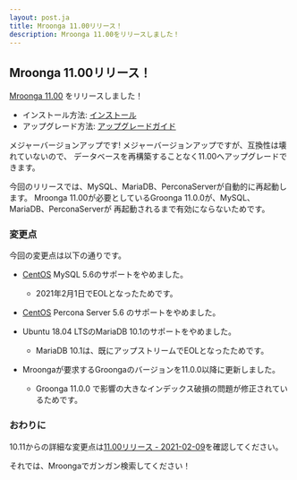 ```yaml
---
layout: post.ja
title: Mroonga 11.00リリース！
description: Mroonga 11.00をリリースしました！
---
```


## Mroonga 11.00リリース！

[Mroonga 11.00](/ja/docs/news.html#release-11-00) をリリースしました！

* インストール方法: [インストール](/ja/docs/install.html)
* アップグレード方法: [アップグレードガイド](/ja/docs/upgrade.html)

メジャーバージョンアップです! メジャーバージョンアップですが、互換性は壊れていないので、
データベースを再構築することなく11.00へアップグレードできます。

今回のリリースでは、MySQL、MariaDB、PerconaServerが自動的に再起動します。
Mroonga 11.00が必要としているGroonga 11.0.0が、MySQL、MariaDB、PerconaServerが
再起動されるまで有効にならないためです。

### 変更点

今回の変更点は以下の通りです。

  * [CentOS](/ja/docs/install/centos.html) MySQL 5.6のサポートをやめました。

    * 2021年2月1日でEOLとなったためです。

  * [CentOS](/ja/docs/install/centos.html) Percona Server 5.6 のサポートをやめました。

  * Ubuntu 18.04 LTSのMariaDB 10.1のサポートをやめました。

    * MariaDB 10.1は、既にアップストリームでEOLとなったためです。

  * Mroongaが要求するGroongaのバージョンを11.0.0以降に更新しました。

    * Groonga 11.0.0 で影響の大きなインデックス破損の問題が修正されているためです。

### おわりに

10.11からの詳細な変更点は[11.00リリース - 2021-02-09](/ja/docs/news.html#release-11-00)を確認してください。

それでは、Mroongaでガンガン検索してください！
